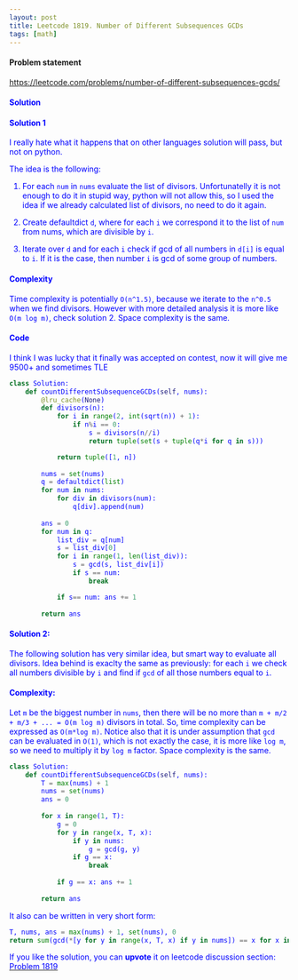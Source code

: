```yaml
---
layout: post
title: Leetcode 1819. Number of Different Subsequences GCDs
tags: [math]
---
```


#### Problem statement

<a href="https://leetcode.com/problems/number-of-different-subsequences-gcds/"> <font color = blue>https://leetcode.com/problems/number-of-different-subsequences-gcds/
#### Solution

#### Solution 1

I really hate what it happens that on other languages solution will pass, but not on python.

The idea is the following:

1. For each `num` in `nums` evaluate the list of divisors. Unfortunatelly it is not enough to do it in stupid way, python will not allow this, so I used the idea if we already calculated list of divisors, no need to do it again.

2. Create defaultdict `d`, where for each `i` we correspond it to the list of `num` from nums, which are divisible by `i`.

3. Iterate over `d` and for each `i` check if gcd of all numbers in `d[i]` is equal to `i`. If it is the case, then number `i` is gcd of some group of numbers.

#### Complexity
Time complexity is potentially `O(n^1.5)`, because we iterate to the `n^0.5` when we find divisors. However with more detailed analysis it is more like `O(m log m)`, check solution 2. 
Space complexity is the same.

#### Code

I think I was lucky that it finally was accepted on contest, now it will give me 9500+ and sometimes TLE

```python
class Solution:
    def countDifferentSubsequenceGCDs(self, nums):
        @lru_cache(None)
        def divisors(n):
            for i in range(2, int(sqrt(n)) + 1):
                if n%i == 0:
                    s = divisors(n//i)
                    return tuple(set(s + tuple(q*i for q in s)))

            return tuple([1, n])
        
        nums = set(nums)
        q = defaultdict(list)
        for num in nums:
            for div in divisors(num):
                q[div].append(num)
                
        ans = 0
        for num in q:
            list_div = q[num]
            s = list_div[0]
            for i in range(1, len(list_div)):
                s = gcd(s, list_div[i])
                if s == num:
                    break

            if s== num: ans += 1
        
        return ans
```

#### Solution 2:

The following solution has very similar idea, but smart way to evaluate all divisors. Idea behind is exaclty the same as previously: for each `i` we check all numbers divisible by `i` and find if `gcd` of all those numbers equal to `i`.

#### Complexity:

Let `m` be the biggest number in `nums`, then there will be no more than `m + m/2 + m/3 + ... = O(m log m)` divisors in total. So, time complexity can be expressed as `O(m*log m)`. Notice also that it is under assumption that `gcd` can be evaluated in `O(1)`, which is not exactly the case, it is more like `log m`, so we need to multiply it by `log m` factor. Space complexity is the same.

```python
class Solution:
    def countDifferentSubsequenceGCDs(self, nums):
        T = max(nums) + 1
        nums = set(nums)
        ans = 0
            
        for x in range(1, T):
            g = 0
            for y in range(x, T, x):
                if y in nums:
                    g = gcd(g, y)
                if g == x:
                    break
                    
            if g == x: ans += 1
                
        return ans
```

It also can be written in very short form:
```python
T, nums, ans = max(nums) + 1, set(nums), 0
return sum(gcd(*[y for y in range(x, T, x) if y in nums]) == x for x in range(1, T))
```

If you like the solution, you can **upvote** it on leetcode discussion section:
<a href="https://leetcode.com/problems/number-of-different-subsequences-gcds/discuss/1141361/python-python-2-solutions-2liner-explained"> <font color = blue>Problem 1819